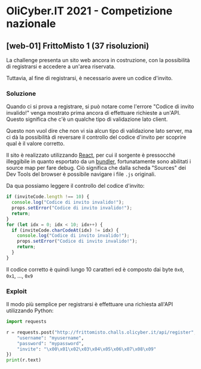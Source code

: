 # OliCyber.IT 2021 - Competizione nazionale

## [web-01] FrittoMisto 1 (37 risoluzioni)

La challenge presenta un sito web ancora in costruzione, con la possibilità di registrarsi e accedere a un'area riservata.

Tuttavia, al fine di registrarsi, è necessario avere un codice d'invito.

### Soluzione

Quando ci si prova a registrare, si può notare come l'errore "Codice di invito invalido!" venga mostrato prima ancora di effettuare richieste a un'API. Questo significa che c'è un qualche tipo di validazione lato client.

Questo non vuol dire che non vi sia alcun tipo di validazione lato server, ma ci dà la possibilità di reversare il controllo del codice d'invito per scoprire qual è il valore corretto.

Il sito è realizzato utilizzando [React](https://reactjs.org/), per cui il sorgente è pressocché illeggibile in quanto esportato da un [bundler](https://webpack.js.org/), fortunatamente sono abilitati i source map per fare debug. Ciò significa che dalla scheda "Sources" dei Dev Tools del browser è possibile navigare i file `.js` originali.

Da qua possiamo leggere il controllo del codice d'invito:

```js
if (inviteCode.length !== 10) {
  console.log("Codice di invito invalido!");
  props.setError("Codice di invito invalido!");
  return;
}
for (let idx = 0; idx < 10; idx++) {
  if (inviteCode.charCodeAt(idx) != idx) {
    console.log("Codice di invito invalido!");
    props.setError("Codice di invito invalido!");
    return;
  }
}
```

Il codice corretto è quindi lungo 10 caratteri ed è composto dai byte `0x0`, `0x1`, ..., `0x9`

### Exploit

Il modo più semplice per registrarsi è effettuare una richiesta all'API utilizzando Python:

```python
import requests

r = requests.post("http://frittomisto.challs.olicyber.it/api/register", json={
    "username": "myusername",
    "password": "mypassword",
    "invite": "\x00\x01\x02\x03\x04\x05\x06\x07\x08\x09"
})
print(r.text)
```
